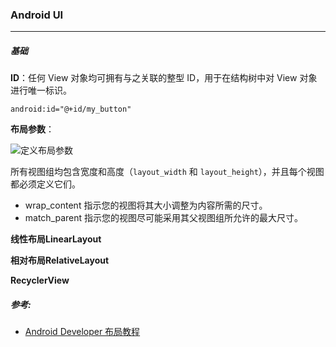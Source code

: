 ### Android UI

---



##### **基础**

**ID**：任何 View 对象均可拥有与之关联的整型 ID，用于在结构树中对 View 对象进行唯一标识。

```
android:id="@+id/my_button"
```

**布局参数**：

![定义布局参数](https://developer.android.com/images/layoutparams.png?hl=zh-cn) 

所有视图组均包含宽度和高度（`layout_width` 和 `layout_height`），并且每个视图都必须定义它们。

- wrap_content 指示您的视图将其大小调整为内容所需的尺寸。
- match_parent 指示您的视图尽可能采用其父视图组所允许的最大尺寸。





**线性布局LinearLayout**

**相对布局RelativeLayout**

**RecyclerView**









##### 参考:

* [Android Developer 布局教程](https://developer.android.com/guide/topics/ui/declaring-layout?hl=zh-cn) 
